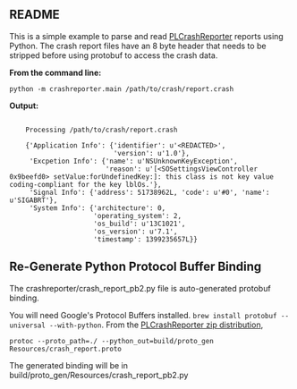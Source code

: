 README
------

This is a simple example to parse and read
[PLCrashReporter](https://www.plcrashreporter.org) reports using Python. The
crash report files have an 8 byte header that needs to be stripped before using
protobuf to access the crash data.

**From the command line:**

`python -m crashreporter.main /path/to/crash/report.crash`

**Output:**

```

	Processing /path/to/crash/report.crash

	{'Application Info': {'identifier': u'<REDACTED>',
	                      'version': u'1.0'},
	 'Excpetion Info': {'name': u'NSUnknownKeyException',
	                    'reason': u'[<SOSettingsViewController 0x9beefd0> setValue:forUndefinedKey:]: this class is not key value coding-compliant for the key lblOs.'},
	 'Signal Info': {'address': 51738962L, 'code': u'#0', 'name': u'SIGABRT'},
	 'System Info': {'architecture': 0,
	                 'operating_system': 2,
	                 'os_build': u'13C1021',
	                 'os_version': u'7.1',
	                 'timestamp': 1399235657L}}
```

Re-Generate Python Protocol Buffer Binding
------------------------------------------

The crashreporter/crash_report_pb2.py file is auto-generated protobuf binding.

You will need Google's Protocol Buffers installed. `brew install protobuf
--universal --with-python`. From the [PLCrashReporter zip
distribution](https://www.plcrashreporter.org/download),

```
protoc --proto_path=./ --python_out=build/proto_gen
Resources/crash_report.proto
```

The generated binding will be in build/proto_gen/Resources/crash_report_pb2.py
